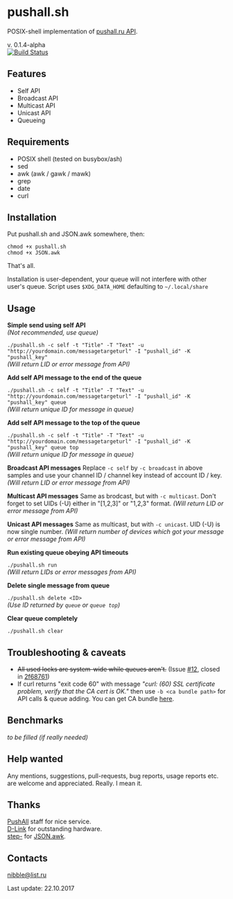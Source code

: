 # pushall.sh

POSIX-shell implementation of [pushall.ru API](https://pushall.ru/blog/api).

v. 0.1.4-alpha  
[![Build Status](https://travis-ci.org/nibb13/pushall.sh.svg?branch=develop)](https://travis-ci.org/nibb13/pushall.sh)

## Features

* Self API
* Broadcast API
* Multicast API
* Unicast API
* Queueing

## Requirements

* POSIX shell (tested on busybox/ash)
* sed
* awk (awk / gawk / mawk)
* grep
* date
* curl

## Installation

Put pushall.sh and JSON.awk somewhere, then:

	chmod +x pushall.sh
	chmod +x JSON.awk

That's all.

Installation is user-dependent, your queue will not interfere with other user's queue.
Script uses `$XDG_DATA_HOME` defaulting to `~/.local/share`

## Usage

**Simple send using self API**  
*(Not recommended, use queue)*

`./pushall.sh -c self -t "Title" -T "Text" -u "http://yourdomain.com/messagetargeturl" -I "pushall_id" -K "pushall_key"`  
*(Will return LID or error message from API)*

**Add self API message to the end of the queue**

`./pushall.sh -c self -t "Title" -T "Text" -u "http://yourdomain.com/messagetargeturl" -I "pushall_id" -K "pushall_key" queue`  
*(Will return unique ID for message in queue)*

**Add self API message to the top of the queue**

`./pushall.sh -c self -t "Title" -T "Text" -u "http://yourdomain.com/messagetargeturl" -I "pushall_id" -K "pushall_key" queue top`  
*(Will return unique ID for message in queue)*

**Broadcast API messages**
Replace `-c self` by `-c broadcast` in above samples and use your channel ID / channel key instead of account ID / key.
*(Will return LID or error message from API)*

**Multicast API messages**
Same as brodcast, but with `-c multicast`. Don't forget to set UIDs (-U) either in "[1,2,3]" or "1,2,3" format.
*(Will return LID or error message from API)*

**Unicast API messages**
Same as multicast, but with `-c unicast`. UID (-U) is now single number.
*(Will return number of devices which got your message or error message from API)*

**Run existing queue obeying API timeouts**

`./pushall.sh run`  
*(Will return LIDs or error messages from API)*

**Delete single message from queue**

`./pushall.sh delete <ID>`  
*(Use ID returned by `queue` or `queue top`)*

**Clear queue completely**

`./pushall.sh clear`

## Troubleshooting & caveats

* ~~All used locks are system-wide while queues aren't.~~ (Issue [#12](https://github.com/nibb13/pushall.sh/issues/12), closed in [2f68761](https://github.com/nibb13/pushall.sh/commit/2f68761b95c11cbda751d4bb4cdebad1e54059ad))
* If curl returns "exit code 60" with message *"curl: (60) SSL certificate problem, verify that the CA cert is OK."* then use `-b <ca bundle path>` for API calls & queue adding. You can get CA bundle [here](https://curl.haxx.se/docs/caextract.html).

## Benchmarks

*to be filled (if really needed)*

## Help wanted

Any mentions, suggestions, pull-requests, bug reports, usage reports etc. are welcome and appreciated. Really. I mean it.

## Thanks

[PushAll](https://pushall.ru) staff for nice service.  
[D-Link](http://dlink.com) for outstanding hardware.  
[step-](https://github.com/step-) for [JSON.awk](https://github.com/step-/JSON.awk).

## Contacts

<nibble@list.ru>  

Last update: 22.10.2017
